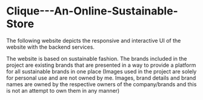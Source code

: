 # Clique---An-Online-Sustainable-Store
The following website depicts the responsive and interactive UI of the website with the backend  services.

The website is based on sustainable fashion. The brands included in the project are existing brands that are presented in a way to provide a platform for all sustainable brands in one place (Images used in the project are solely for personal use and are not owned by me. Images, brand details and brand names are owned by the respective owners of the company/brands and this is not an attempt to own them in any manner)
